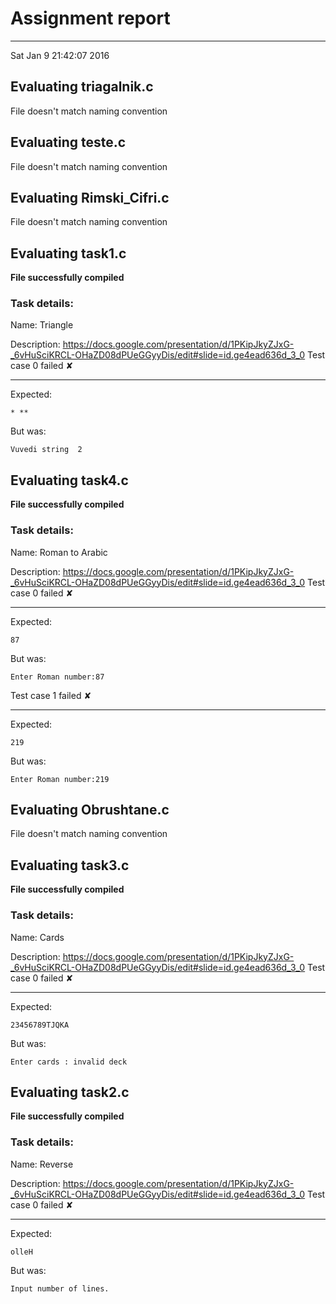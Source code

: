 # Assignment report
---
Sat Jan  9 21:42:07 2016

## Evaluating triagalnik.c

File doesn't match naming convention

## Evaluating teste.c

File doesn't match naming convention

## Evaluating Rimski_Cifri.c

File doesn't match naming convention

## Evaluating task1.c

**File successfully compiled**

### Task details:

Name: Triangle

Description: https://docs.google.com/presentation/d/1PKipJkyZJxG-_6vHuSciKRCL-OHaZD08dPUeGGyyDis/edit#slide=id.ge4ead636d_3_0
Test case 0 failed ✘ 

---
Expected:
```
* **
```
But was:
```
Vuvedi string  2
```
## Evaluating task4.c

**File successfully compiled**

### Task details:

Name: Roman to Arabic

Description: https://docs.google.com/presentation/d/1PKipJkyZJxG-_6vHuSciKRCL-OHaZD08dPUeGGyyDis/edit#slide=id.ge4ead636d_3_0
Test case 0 failed ✘ 

---
Expected:
```
87
```
But was:
```
Enter Roman number:87
```
Test case 1 failed ✘ 

---
Expected:
```
219
```
But was:
```
Enter Roman number:219
```
## Evaluating Obrushtane.c

File doesn't match naming convention

## Evaluating task3.c

**File successfully compiled**

### Task details:

Name: Cards

Description: https://docs.google.com/presentation/d/1PKipJkyZJxG-_6vHuSciKRCL-OHaZD08dPUeGGyyDis/edit#slide=id.ge4ead636d_3_0
Test case 0 failed ✘ 

---
Expected:
```
23456789ТJQKA
```
But was:
```
Enter cards : invalid deck
```
## Evaluating task2.c

**File successfully compiled**

### Task details:

Name: Reverse

Description: https://docs.google.com/presentation/d/1PKipJkyZJxG-_6vHuSciKRCL-OHaZD08dPUeGGyyDis/edit#slide=id.ge4ead636d_3_0
Test case 0 failed ✘ 

---
Expected:
```
olleH
```
But was:
```
Input number of lines.
```
